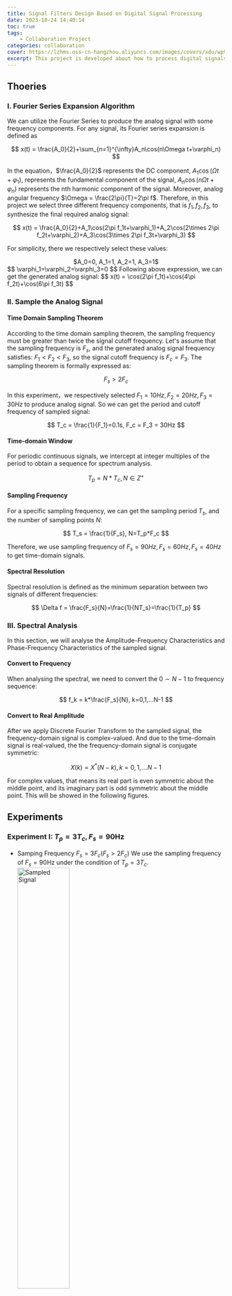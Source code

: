 ```yaml
---
title: Signal Filters Design Based on Digital Signal Processing
date: 2023-10-24 14:40:14
toc: true
tags:
    - Collaboration Project
categories: collaboration
cover: https://lzhms.oss-cn-hangzhou.aliyuncs.com/images/covers/xdu/wp9391562-music-wave-wallpapers.jpg
excerpt: This project is developed about how to process digital signals perfectly and design very useful signal filters.
---
```

## Thoeries

### I. Fourier Series Expansion Algorithm

We can utilize the Fourier Series to produce the analog signal with some frequency components. For any signal, its Fourier series expansion is defined as

$$
x(t) = \frac{A_0}{2}+\sum_{n=1}^{\infty}A_n\cos(n\Omega t+\varphi_n)
$$

In the equation，$\frac{A_0}{2}$ represents the DC component, $A_1\cos(\Omega t+\varphi_1)$, represents the fundamental component of the signal, $A_n\cos(n\Omega t+\varphi_n)$ represents the nth harmonic component of the signal. Moreover, analog angular frequency $\Omega = \frac{2\pi}{T}=2\pi f$.
Therefore, in this project we select three different frequency components, that is $f_1, f_2, f_3$, to synthesize the final required analog signal:

$$
x(t) = \frac{A_0}{2}+A_1\cos(2\pi f_1t+\varphi_1)+A_2\cos(2\times 2\pi f_2t+\varphi_2)+A_3\cos(3\times 2\pi f_3t+\varphi_3)
$$

For simplicity, there we respectively select these values:

<center>$A_0=0, A_1=1, A_2=1, A_3=1$</center>
$$
\varphi_1=\varphi_2=\varphi_3=0
$$
Following above expression, we can get the generated analog signal:
$$
x(t) = \cos(2\pi f_1t)+\cos(4\pi f_2t)+\cos(6\pi f_3t)
$$

### II. Sample the Analog Signal

#### Time Domain Sampling Theorem

According to the time domain sampling theorem, the sampling frequency must be greater than twice the signal cutoff frequency.
Let's assume that the sampling frequency is $F_s$, and the generated analog signal frequency satisfies: $F_1<F_2<F_3$, so the signal cutoff frequency is $F_c = F_3$. The sampling theorem is formally expressed as:

$$
F_s > 2F_c
$$

In this experiment，we respectively selected $F_1=10Hz, F_2=20Hz, F_3=30Hz$ to produce analog signal. So we can get the period and cutoff frequency of sampled signal:

$$
T_c = \frac{1}{F_1}=0.1s, F_c = F_3 = 30Hz
$$

#### Time-domain Window

For periodic continuous signals, we intercept at integer multiples of the period to obtain a sequence for spectrum analysis.

$$
T_p=N*T_c, N\in Z^+
$$

#### Sampling Frequency

For a specific sampling frequency, we can get the sampling period $T_s$, and the number of sampling points $N$:

$$
T_s = \frac{1}{F_s}, N=T_p*F_c
$$

Therefore, we use sampling frequency of $F_s=90Hz, F_s=60Hz, F_s=40Hz$ to get time-domain signals.

#### Spectral Resolution

Spectral resolution is defined as the minimum separation between two signals of different frequencies:

$$
\Delta f = \frac{F_s}{N}=\frac{1}{NT_s}=\frac{1}{T_p}
$$

### III. Spectral Analysis

In this section, we will analyse the Amplitude-Frequency Characteristics and Phase-Frequency Characteristics of the sampled signal.

#### Convert to Frequency

When analysing the spectral, we need to convert the $0\sim N-1$ to frequency sequence:

$$
f_k = k*\frac{F_s}{N}, k=0,1,...N-1
$$

#### Convert to Real Amplitude

After we apply Discrete Fourier Transform to the sampled signal, the frequency-domain signal is complex-valued. And due to the time-domain signal is real-valued, the the frequency-domain signal is conjugate symmetric:

$$
X(k) = X^*(N-k), k=0,1,...N-1
$$

For complex values, that means its real part is even symmetric about the middle point, and its imaginary part is odd symmetric about the middle point. This will be showed in the following figures.

## Experiments

### Experiment I: $T_p=3T_c, F_s=90$Hz

+ Samping Frequency $F_s = 3F_c(F_s > 2F_c)$
  We use the sampling frequency of $F_s=90$Hz under the condition of $T_p=3T_c$.
  <img src="https://cdn.jsdelivr.net/gh/LZHMS/picx-images-hosting@master/EBlog/Courses/Np3_90Hz_Sampling.qkarodnm2tc.png" alt="Sampled Signal" width="50%"/>
  <img src="https://cdn.jsdelivr.net/gh/LZHMS/picx-images-hosting@master/EBlog/Courses/Np3_90Hz_DFT.1oearbvg9zq8.webp" alt="Spectral Analysis Graph" width="50%"/>
+ Conclusions
  The sampling frequency satisfies the Time Domain Sampling Theorem so we can see there is no overlap in frequency domain about the amplitude-frequency characteristic. And when $f=10$Hz, $f=20$Hz, $f=30$Hz, we can get the amplitude very close to $1$ which is us defined in analop signal.

### Experiment II: $T_p=3T_c, F_s=60$Hz

+ Samping Frequency $F_s = 2F_c(F_s = 2F_c)$
  We use the sampling frequency of $F_s=60$Hz under the condition of $T_p=3T_c$.
  <img src="https://cdn.jsdelivr.net/gh/LZHMS/picx-images-hosting@master/EBlog/Courses/Np3_60Hz_Sampling.6gd816c8cxg0.png" alt="Sampled Signal" width="50%"/>
  <img src="https://cdn.jsdelivr.net/gh/LZHMS/picx-images-hosting@master/EBlog/Courses/Np3_60Hz_DFT.57gxppdnrrg0.webp" alt="Spectral Analysis Graph" width="50%"/>
+ Conclusions
  The sampling frequency equals the threhold of Time Domain Sampling Theorem so we can easily see that it will just become overlapping in frequency domain. And when $f=30$Hz that is also $F_s/2$ point, we can get this point very close to its symmetric frequency point.

### Experiment III: $T_p=3T_c, F_s=40$Hz

+ Samping Frequency $F_s = \frac{4}{3}F_c(F_s < 2F_c)$
  We use the sampling frequency of $F_s=40$Hz under the condition of $T_p=3T_c$.
  <img src="https://cdn.jsdelivr.net/gh/LZHMS/picx-images-hosting@master/EBlog/Courses/Np3_40Hz_Sampling.48kfqsokcha0.webp" alt="Sampled Signal" width="50%"/>
  <img src="https://cdn.jsdelivr.net/gh/LZHMS/picx-images-hosting@master/EBlog/Courses/Np3_40Hz_DFT.kf1tgvtvhgg.webp" alt="Spectral Analysis Graph" width="50%"/>
+ Conclusions
  The sampling frequency do not equal the Time Domain Sampling Theorem so we can obviously see that it has discarded the third frequency $f=30$Hz, which is caused by overlapping in frequency domain.

Note: in order to clearly analyse spectral of sampled signal, we also select the Time-domain Window of $T_p=50T_c$ to conduct experiments.

## Results

<img src="https://cdn.jsdelivr.net/gh/LZHMS/picx-images-hosting@master/EBlog/Courses/2.tnk4hwphuh.webp"/>

## Codes

```matlab main
%% Project Introduction:
%   This project is developed to design some signal filters based on digital
% signal processing.
clear, close all;
%% Produce and sample digital signal
f1 = 10;
f2 = 20;
f3 = 30;    % so the fc = f3 = 30Hz
Np = 50;          % number of periods for time-domain window
%% Experiment 1 (Choosing samling frequency fs = 3fc (fs > 2fs))
fs1 = 90;          % sampling frequency
xn1 = ProduceSamplingSignal(f1, f2, f3, fs1, Np, 'Sampling Analog Signal(fs = 3fc)');
DFTAnalysis(xn1, fs1, 'Frequency Response Characteristics(fs = 3fc)');

%% Experiment 2 (Choosing samling frequency fs = 2fc)
fs2 = 60;          % sampling frequency
xn2 = ProduceSamplingSignal(f1, f2, f3, fs2, Np, 'Sampling Analog Signal(fs = 2fc)');
DFTAnalysis(xn2, fs2, 'Frequency Response Characteristics(fs = 2fc)');

%% Experiment 3 (Choosing samling frequency fs < 2fc)
fs3 = 40;          % sampling frequency
xn3 = ProduceSamplingSignal(f1, f2, f3, fs3, Np, 'Sampling Analog Signal(fs < 2fc)');
DFTAnalysis(xn3, fs3, 'Frequency Response Characteristics(fs < 2fc)');

%% Experiment Description
% Experiment 4-7: Design a digital filter respectively with band pass, high
% pass, low pass, band stop based on ellipord.
%% Experiment 4: Design a digital filter with band pass using ellipord
fpl = 15; fpu=25; fsl=13; fsu=28;
rp = 1;           
rs = 40;
ellipBandPass(fpl, fpu, fsl, fsu, rp, rs, xn1, fs1, f1, Np, 'Digital Filter With Band Pass Using Ellipord(fs = 3fc)');
ellipBandPass(fpl, fpu, fsl, fsu, rp, rs, xn2, fs2, f1, Np, 'Digital Filter With Band Pass Using Ellipord(fs = 2fc)');
ellipBandPass(8, 10, 6, 12, rp, rs, xn3, fs3, f1, Np, 'Digital Filter With Band Pass Using Ellipord(fs < 2fc)');

%% Experiment 5: Design a digital filter with high pass using ellipord
fpz = 16; fsz = 13;
rp = 1;           
rs = 40;
ellipHighPass(fpz, fsz, rp, rs, xn1, fs1, f1, Np, 'Digital Filter With High Pass Using Ellipord(fs = 3fc)');
ellipHighPass(fpz, fsz, rp, rs, xn2, fs2, f1, Np, 'Digital Filter With High Pass Using Ellipord(fs = 2fc)');
ellipHighPass(15, 12, rp, rs, xn3, fs3, f1, Np, 'Digital Filter With High Pass Using Ellipord(fs < 2fc)');

%% Experiment 6: Design a digital filter with low pass using ellipord
fpz = 23; fsz=28; 
rp = 1;           
rs = 40;
ellipLowPass(fpz, fsz, rp, rs, xn1, fs1, f1, Np, 'Digital Filter With Low Pass Using Ellipord(fs = 3fc)');
ellipLowPass(fpz, fsz, rp, rs, xn2, fs2, f1, Np, 'Digital Filter With Low Pass Using Ellipord(fs = 2fc)');
ellipLowPass(12, 15, rp, rs, xn3, fs3, f1, Np, 'Digital Filter With Low Pass Using Ellipord(fs < 2fc)');

%% Experiment 7: Design a digital filter with band stop using ellipord
fpl = 15; fpu=25; fsl=17; fsu=22;
rp = 1;           
rs = 40;
ellipBandStop(fpl, fpu, fsl, fsu, rp, rs, xn1, fs1, f1, Np, 'Digital Filter With Band Stop Using Ellipord(fs = 3fc)');
ellipBandStop(fpl, fpu, fsl, fsu, rp, rs, xn2, fs2, f1, Np, 'Digital Filter With Band Stop Using Ellipord(fs = 2fc)');
ellipBandStop(5, 17, 8, 12, rp, rs, xn3, fs3, f1, Np, 'Digital Filter With Band Stop Using Ellipord(fs < 2fc)');

%% Experiment Description
% Experiment 8-11: Design a digital filter respectively with high pass, low
% pass, band pass, band stop based on hamming window.
%% Experiment 8: Design a digital filter with high pass using hamming window
fpz = 16; fsz = 13;
firlHighPass(fpz, fsz, xn1, fs1, f1, Np, 'Digital Filter With High Pass Using Hamming Window(fs = 3fc)');
firlHighPass(fpz, fsz, xn2, fs2, f1, Np, 'Digital Filter With High Pass Using Hamming Window(fs = 2fc)');
firlHighPass(15, 12, xn3, fs3, f1, Np, 'Digital Filter With High Pass Using Hamming Window(fs < 2fc)');
%% Experiment 9: Design a digital filter with low pass using hamming window
fpz = 23; fsz = 28;
firlLowPass(fpz, fsz, xn1, fs1, f1, Np, 'Digital Filter With Low Pass Using Hamming Window(fs = 3fc)');
firlLowPass(fpz, fsz, xn2, fs2, f1, Np, 'Digital Filter With Low Pass Using Hamming Window(fs = 2fc)');
firlLowPass(13, 17, xn3, fs3, f1, Np, 'Digital Filter With Low Pass Using Hamming Window(fs < 2fc)');
%% Experiment 10: Design a digital filter with band pass using hamming window
fpl = 15; fpu = 25;
firlBandPass(fpl, fpu, xn1, fs1, f1, Np, 'Digital Filter With Band Pass Using Hamming Window(fs = 3fc)');
firlBandPass(fpl, fpu, xn2, fs2, f1, Np, 'Digital Filter With Band Pass Using Hamming Window(fs = 2fc)');
firlBandPass(7, 15, xn3, fs3, f1, Np, 'Digital Filter With Band Pass Using Hamming Window(fs < 2fc)');
%% Experiment 11: Design a digital filter with band stop using hamming window
fsl = 15; fsu = 25;
firlBandStop(fsl, fsu, xn1, fs1, f1, Np, 'Digital Filter With Band Stop Using Hamming Window(fs = 3fc)');
firlBandStop(fsl, fsu, xn2, fs2, f1, Np, 'Digital Filter With Band Stop Using Hamming Window(fs = 2fc)');
firlBandStop(7, 15, xn3, fs3, f1, Np, 'Digital Filter With Band Band Stop Hamming Window(fs < 2fc)');
```

```matlab ProduceSamplingSignal
function xn = ProduceSamplingSignal(f1, f2, f3, fs, Np, Alltitle)
% Function Description: 
%        We want to make a digital signal composed of three frequency
%        components and sample the produced signal.
% Inputs: 
%        f1, f2, f3: means our selected frequency components, fs
%            represents the sampling frequency.
%        Np: means the number of periods.
% Outputs:
%        xn: represents the sampled signal.

    period = 1/f1;        % the period of analog signal(assuming f1 is the minimal)
    T = Np*period;         % sampling time-domain window(several periods)
    Ts = 1 / fs;          % sampling timestep
    t = 0: Ts : T;       % samping sequence of discrete sampling points
    % t = 0: 0.0001: T;     % analog time sequence

    % Step I: Produce digital signal
    xt = cos(2*pi*f1*t) + cos(2*pi*f2*t) + cos(2*pi*f3*t);
    % Step II: Sample produced signal
    xn = cos(2*pi*f1*t) + cos(2*pi*f2*t) + cos(2*pi*f3*t);

    % Step III: Visualize produced signal and sampled signal
    figure('Position', [210, 80, 950, 750]);
    subplot(2, 1, 1);
    plot(t, xt);
    title('Time-domain signal $x(t)$', 'Interpreter', 'latex', 'FontSize', 12);
    xlabel('$t/s$', 'Interpreter', 'latex', 'FontSize', 12);
    ylabel('Amplitude', 'Interpreter', 'latex', 'FontSize', 12);
    ylim([-2.5, 3.5]);
    grid on

    subplot(2, 1, 2);
    stem(t, xn);
    title('Time-domain sampled signal $x(n)$', 'Interpreter', 'latex', 'FontSize', 12);
    ylabel('Amplitude', 'Interpreter', 'latex', 'FontSize', 12);
    xlabel('$t/s$', 'Interpreter', 'latex', 'FontSize', 12);
    ylim([-2.5, 3.5]);
    grid on
    sgtitle(Alltitle, 'FontName', 'Times New Roman', 'FontSize', 14);
end
```

```matlab DFTAnalysis
function DFTAnalysis(xn, fs, Alltitle)
% Function Description:
%       This function calculates the DFT[x(n)] and do spectral analysis.
% Inputs:
%       xn: digital discrete signal
%       fs: sampling frequency
% Outputs:
%       No return

    N = length(xn);    % number of sampling points
    df = fs / N;       % spectral resolution
    f1 = (0:N-1)*df;    % tranverse to the frequncy sequence
    f2 =  2*(0:N-1)/N;
    % DFT using FFT algorithm
    Xk = fft(xn, N);   
    % Tranverse to the real amplitude
    RM = 2*abs(Xk)/N;
    Angle = angle(Xk);

    figure('Position', [210, 80, 950, 750]);
    % Amplitude-Frequency Characteristics
    subplot(4,1,1);
    stem(f1, RM,'.');
    title('Amplitude-Frequency Characteristics', 'Interpreter', 'latex', 'FontSize', 12);
    xlabel('$f$/Hz', 'Interpreter', 'latex', 'FontSize', 12);
    ylabel('Amplitude', 'Interpreter', 'latex', 'FontSize', 12);
    grid on;
  
    % Phase-Frequency Characteristics
    subplot(4,1,2);
    stem(f1, Angle,'.'); 
    line([(N-1)*df, 0],[0,0]);
    title('Phase-Frequency Characteristics', 'Interpreter', 'latex', 'FontSize', 12);
    xlabel('$f$/Hz', 'Interpreter', 'latex', 'FontSize', 12);
    ylabel('Phase', 'Interpreter', 'latex', 'FontSize', 12);
    grid on;

    % Amplitude-Frequency Characteristics
    subplot(4,1,3);
    plot(f2, abs(Xk));
    title('Amplitude-Frequency Characteristics', 'Interpreter', 'latex', 'FontSize', 12);
    xlabel('\omega/\pi', 'FontSize', 12);
    ylabel('Amplitude', 'Interpreter', 'latex', 'FontSize', 12);
    grid on;
  
    % Phase-Frequency Characteristics
    subplot(4,1,4);
    plot(f2, Angle);
    title('Phase-Frequency Characteristics', 'Interpreter', 'latex', 'FontSize', 12);
    xlabel('\omega/\pi', 'FontSize', 12);
    ylabel('Phase', 'Interpreter', 'latex', 'FontSize', 12);
    ylim([-3.5, 3.5]);
    grid on;
    sgtitle(Alltitle, 'FontName', 'Times New Roman', 'FontSize', 14);
end
```

```matlab ellipBandPass
function ellipBandPass(fpl, fpu, fsl, fsu, rp, rs, x, fs, f1, Np, Alltitle)
    wp = [2*fpl/fs, 2*fpu/fs];
    ws = [2*fsl/fs, 2*fsu/fs];
    [N, wn] = ellipord(wp, ws, rp, rs);    % 获取阶数和截止频率
    [B, A] = ellip(N, rp, rs, wn, 'bandpass');         % 获得转移函数系数

    filter_bp_s = filter(B, A, x);
    X_bp_s = abs(fft(filter_bp_s));
    X_bp_s_angle = angle(fft(filter_bp_s));
  
    % plot the graphs  
    period = 1/f1;        % the period of analog signal(assuming f1 is the minimal)
    T = Np*period;         % sampling time-domain window(several periods)
    Ts = 1 / fs;          % sampling timestep
    t = 0: Ts : T;       % samping sequence of discrete sampling points
    N = length(x);    % number of sampling points
    f =  2*(0:N-1)/N;

    % 带通滤波器频谱特性
    figure('Position', [210, 80, 950, 750]);
    subplot(4,4,[1,2,5,6]);
    M = 512;
    wk = 0:pi/M:pi;
    Hz = freqz(B,A,wk);
    plot(wk/pi, 20*log10(abs(Hz)));
    xlabel('\omega/\pi', 'FontSize', 12);
    ylabel('$20lg|Hg(\omega)|$', 'Interpreter', 'latex', 'FontSize', 12);
    title('带通滤波器频谱特性');
    axis([0.2,0.9,-80,20]);set(gca,'Xtick',0:0.1:1,'Ytick',-80:20:20);
    grid on;

    subplot(4,4,[3,4,7,8]);
    plot(t, filter_bp_s);
    xlabel('t/s', 'Interpreter', 'latex', 'FontSize', 12);
    ylabel('Amplitude', 'Interpreter', 'latex', 'FontSize', 12);
    grid on;

    subplot(4,4,[9, 10, 11, 12]);
    plot(f, X_bp_s);
    title('带通滤波后频域幅度特性');
    ylabel('Amplitude', 'Interpreter', 'latex', 'FontSize', 12);
    grid on;

    subplot(4,4,[13, 14, 15, 16]);
    plot(f, X_bp_s_angle);
    title('带通滤波后频域相位特性');  
    xlabel('\omega/\pi', 'FontSize', 12);
    ylabel('Phase', 'Interpreter', 'latex', 'FontSize', 12);
    ylim([-3.5, 3.5]);
    grid on;
    sgtitle(Alltitle, 'FontName', 'Times New Roman', 'FontSize', 14);
end
```

```matlab ellipHighPass
function ellipHighPass(fpz, fsz, rp, rs, x, fs, f1, Np, Alltitle)
    wpz = 2*fpz/fs;
    wsz = 2*fsz/fs;
    [N, wn] = ellipord(wpz, wsz, rp, rs);    % 获取阶数和截止频率
    [B, A] = ellip(N, rp, rs, wn, 'high');         % 获得转移函数系数

    filter_hp_s = filter(B, A, x);
    X_hp_s = abs(fft(filter_hp_s));
    X_hp_s_angle = angle(fft(filter_hp_s));
  
    % plot the graphs  
    period = 1/f1;        % the period of analog signal(assuming f1 is the minimal)
    T = Np*period;         % sampling time-domain window(several periods)
    Ts = 1 / fs;          % sampling timestep
    t = 0: Ts : T;       % samping sequence of discrete sampling points
    N = length(x);    % number of sampling points
    f =  2*(0:N-1)/N;

    % 高通滤波器频谱特性
    figure('Position', [210, 80, 950, 750]);
    subplot(4,4,[1,2,5,6]);
    M = 512;
    wk = 0:pi/M:pi;
    Hz = freqz(B,A,wk);
    plot(wk/pi, 20*log10(abs(Hz)));
    xlabel('\omega/\pi', 'FontSize', 12);
    ylabel('$20lg|Hg(\omega)|$', 'Interpreter', 'latex', 'FontSize', 12);
    title('高通滤波器频谱特性');
    axis([0.2,0.8,-80,20]);
    set(gca,'Xtick',0:0.1:1,'Ytick',-80:20:20);
    grid on;

    subplot(4,4,[3,4,7,8]);
    plot(t, filter_hp_s);
    title('高通滤波后时域图形');
    xlabel('t/s', 'Interpreter', 'latex', 'FontSize', 12);
    ylabel('Amplitude', 'Interpreter', 'latex', 'FontSize', 12);
    grid on;

    subplot(4,4,[9, 10, 11, 12]);
    plot(f, X_hp_s);
    title('高通滤波后频域幅度特性');
    ylabel('Amplitude', 'Interpreter', 'latex', 'FontSize', 12);
    grid on;

    subplot(4,4,[13, 14, 15, 16]);
    plot(f, X_hp_s_angle);
    title('高通滤波后频域相位特性');  
    xlabel('\omega/\pi', 'FontSize', 12);
    ylabel('Phase', 'Interpreter', 'latex', 'FontSize', 12);
    ylim([-3.5, 3.5]);
    grid on;
    sgtitle(Alltitle, 'FontName', 'Times New Roman', 'FontSize', 14);
end
```

```matlab ellipLowPass
function ellipLowPass(fpz, fsz, rp, rs, x, fs, f1, Np, Alltitle)
    wpz = 2*fpz/fs;
    wsz = 2*fsz/fs;
    [N, wn] = ellipord(wpz, wsz, rp, rs);    % 获取阶数和截止频率
    [B, A] = ellip(N, rp, rs, wn, 'low');         % 获得转移函数系数

    filter_hp_s = filter(B, A, x);
    X_hp_s = abs(fft(filter_hp_s));
    X_hp_s_angle = angle(fft(filter_hp_s));
  
    % plot the graphs  
    period = 1/f1;        % the period of analog signal(assuming f1 is the minimal)
    T = Np*period;         % sampling time-domain window(several periods)
    Ts = 1 / fs;          % sampling timestep
    t = 0: Ts : T;       % samping sequence of discrete sampling points
    N = length(x);    % number of sampling points
    f =  2*(0:N-1)/N;

    % 低通滤波器频谱特性
    figure('Position', [210, 80, 950, 750]);
    subplot(4,4,[1,2,5,6]);
    M = 512;
    wk = 0:pi/M:pi;
    Hz = freqz(B,A,wk);
    plot(wk/pi, 20 * log10(abs(Hz)));
    xlabel('\omega/\pi', 'FontSize', 12);
    ylabel('$20lg|Hg(\omega)|$', 'Interpreter', 'latex', 'FontSize', 12);
    title('低通滤波器频谱特性');
    axis([0.2,0.9,-80,20]);
    set(gca,'Xtick',0:0.1:1,'Ytick',-80:20:20)
    grid on;

    subplot(4,4,[3,4,7,8]);
    plot(t, filter_hp_s);
    title('低通滤波后时域图形');
    xlabel('t/s', 'Interpreter', 'latex', 'FontSize', 12);
    ylabel('Amplitude', 'Interpreter', 'latex', 'FontSize', 12);
    grid on;

    subplot(4,4,[9, 10, 11, 12]);
    plot(f, X_hp_s);
    title('低通滤波后频域幅度特性');
    ylabel('Amplitude', 'Interpreter', 'latex', 'FontSize', 12);
    grid on;

    subplot(4,4,[13, 14, 15, 16]);
    plot(f, X_hp_s_angle);
    title('低通滤波后频域相位特性');   
    xlabel('\omega/\pi', 'FontSize', 12);
    ylabel('Phase', 'Interpreter', 'latex', 'FontSize', 12);
    ylim([-3.5, 3.5]);
    grid on;
    sgtitle(Alltitle, 'FontName', 'Times New Roman', 'FontSize', 14);
end
```

```matlab ellipBandStop
function ellipBandStop(fpl, fpu, fsl, fsu, rp, rs, x, fs, f1, Np, Alltitle)
    wp = [2*fpl/fs, 2*fpu/fs];
    ws = [2*fsl/fs, 2*fsu/fs];
    [N, wn] = ellipord(wp, ws, rp, rs);    % 获取阶数和截止频率
    [B, A] = ellip(N, rp, rs, wn, 'stop');         % 获得转移函数系数

    filter_bp_s = filter(B, A, x);
    X_bp_s = abs(fft(filter_bp_s));
    X_bp_s_angle = angle(fft(filter_bp_s));
  
    % plot the graphs  
    period = 1/f1;        % the period of analog signal(assuming f1 is the minimal)
    T = Np*period;         % sampling time-domain window(several periods)
    Ts = 1 / fs;          % sampling timestep
    t = 0: Ts : T;       % samping sequence of discrete sampling points
    N = length(x);    % number of sampling points
    f =  2*(0:N-1)/N;

    % 带阻滤波器频谱特性
    figure('Position', [210, 80, 950, 750]);
    subplot(4,4,[1,2,5,6]);
    M = 512;
    wk = 0:pi/M:pi;
    Hz = freqz(B,A,wk);
    plot(wk/pi, 20*log10(abs(Hz)));
    xlabel('\omega/\pi', 'FontSize', 12);
    ylabel('$20lg|Hg(\omega)|$', 'Interpreter', 'latex', 'FontSize', 12);
    title('带阻滤波器频谱特性');
    axis([0.2,0.9,-80,20]);
    set(gca,'Xtick',0:0.1:1,'Ytick',-80:20:20);
    grid on;
   
    subplot(4,4,[3,4,7,8]);
    plot(t, filter_bp_s);
    title('带阻滤波后时域图形');
    xlabel('t/s', 'Interpreter', 'latex', 'FontSize', 12);
    ylabel('Amplitude', 'Interpreter', 'latex', 'FontSize', 12);
    grid on;

    subplot(4,4,[9, 10, 11, 12]);
    plot(f, X_bp_s);
    title('带阻滤波后频域幅度特性');
    ylabel('Amplitude', 'Interpreter', 'latex', 'FontSize', 12);
    grid on;

    subplot(4,4,[13, 14, 15, 16]);
    plot(f, X_bp_s_angle);
    title('带阻滤波后频域相位特性');  
    xlabel('\omega/\pi', 'FontSize', 12);
    ylabel('Phase', 'Interpreter', 'latex', 'FontSize', 12);
    ylim([-3.5, 3.5]);
    grid on;
    sgtitle(Alltitle, 'FontName', 'Times New Roman', 'FontSize', 14);
end
```

```matlab firlHighPass
function firlHighPass(fpz, fsz, x, fs, f1, Np, Alltitle)
    wpz = 2 * pi * fpz / fs;
    wsz = 2 * pi * fsz / fs;
    DB = wpz - wsz;              % 计算过渡带宽度
    N0 = ceil(6.2 * pi / DB);    % 计算所需h(n)长度N0
    N = N0 + mod(N0 + 1, 2);     % 确保h(n)长度N是奇数

    wc = (wpz + wsz) /2 / pi;    % 计算理想高通滤波器通带截止频率
    hn = fir1(N-1, wc, 'high', hamming(N));

    filter_hp_s = filter(hn, 1, x);
    X_hp_s = abs(fft(filter_hp_s));
    X_hp_s_angle = angle(fft(filter_hp_s));
  
    % plot the graphs  
    period = 1/f1;        % the period of analog signal(assuming f1 is the minimal)
    T = Np*period;         % sampling time-domain window(several periods)
    Ts = 1 / fs;          % sampling timestep
    t = 0: Ts : T;       % samping sequence of discrete sampling points
    N = length(x);    % number of sampling points
    f =  2*(0:N-1)/N;

    figure('Position', [210, 80, 950, 750]);
    subplot(4,4,[1,2,5,6]);
    M = 1024;
    k = 1:M / 2;
    wk = 2*(0:M/2-1)/M;
    Hz = freqz(hn, 1);
    plot(wk, 20*log10(abs(Hz(k))));
    xlabel('\omega/\pi', 'FontSize', 12);
    ylabel('$20lg|Hg(\omega)|$', 'Interpreter', 'latex', 'FontSize', 12);
    title('高通滤波器频谱特性')
    axis([0.2,0.8,-80,20]);
    set(gca,'Xtick',0:0.1:1,'Ytick',-80:20:20)
    grid on;
   
    subplot(4,4,[3,4,7,8]);
    plot(t, filter_hp_s);
    title('高通滤波后时域图形');
    txt = xlabel('t/s', 'FontSize', 12);
    set(txt, 'Interpreter', 'latex', 'FontSize', 12);
    txt = ylabel('Amplitude', 'FontSize', 12);
    set(txt, 'Interpreter', 'latex', 'FontSize', 12);
    grid on;

    subplot(4,4,[9, 10, 11, 12]);
    plot(f, X_hp_s);
    title('高通滤波后频域幅度特性');
    txt = ylabel('Amplitude', 'FontSize', 12);
    set(txt, 'Interpreter', 'latex', 'FontSize', 12);
    grid on;

    subplot(4,4,[13, 14, 15, 16]);
    plot(f, X_hp_s_angle);
    title('高通滤波后频域相位特性');  
    txt = ylabel('Phase', 'FontSize', 12);
    ylim([-3.5, 3.5]);
    xlabel('\omega/\pi', 'FontSize', 12);
    set(txt, 'Interpreter', 'latex', 'FontSize', 12);
    grid on;
    sgtitle(Alltitle, 'FontName', 'Times New Roman', 'FontSize', 14);
end
```

```matlab firlLowPass
function firlLowPass(fpz, fsz, x, fs, f1, Np, Alltitle)
    wpz = 2 * pi * fpz / fs;
    wsz = 2 * pi * fsz / fs;
    DB = wsz - wpz;         
    N0 = ceil(6.2 * pi / DB);
    N = N0 + mod(N0 + 1, 2);   

    wc = (wpz + wsz) / 2 / pi;
    hn = fir1(N-1, wc, 'low', hamming(N));

    filter_hp_s = filter(hn, 1, x);
    X_hp_s = abs(fft(filter_hp_s));
    X_hp_s_angle = angle(fft(filter_hp_s));
  
    % plot the graphs  
    period = 1/f1;        % the period of analog signal(assuming f1 is the minimal)
    T = Np*period;         % sampling time-domain window(several periods)
    Ts = 1 / fs;          % sampling timestep
    t = 0: Ts : T;       % samping sequence of discrete sampling points
    N = length(x);    % number of sampling points
    f =  2*(0:N-1)/N;

    figure('Position', [210, 80, 950, 750]);
    subplot(4,4,[1,2,5,6]);
    M = 1024;
    k = 1:M / 2;
    wk = 2*(0:M/2-1)/M;
    Hz = freqz(hn, 1);
    plot(wk, 20*log10(abs(Hz(k))));
    xlabel('\omega/\pi', 'FontSize', 12);
    ylabel('$20lg|Hg(\omega)|$', 'Interpreter', 'latex', 'FontSize', 12);
    title('低通滤波器频谱特性')
    axis([0.2,0.9,-80,20]);
    set(gca,'Xtick',0:0.1:1,'Ytick',-80:20:20)
    grid on;
   
    subplot(4,4,[3,4,7,8]);
    plot(t, filter_hp_s);
    title('低通滤波后时域图形');
    txt = xlabel('t/s', 'FontSize', 12);
    set(txt, 'Interpreter', 'latex', 'FontSize', 12);
    txt = ylabel('Amplitude', 'FontSize', 12);
    set(txt, 'Interpreter', 'latex', 'FontSize', 12);
    grid on;

    subplot(4,4,[9, 10, 11, 12]);
    plot(f, X_hp_s);
    title('低通滤波后频域幅度特性');
    txt = ylabel('Amplitude', 'FontSize', 12);
    set(txt, 'Interpreter', 'latex', 'FontSize', 12);
    grid on;

    subplot(4,4,[13, 14, 15, 16]);
    plot(f, X_hp_s_angle);
    title('低通滤波后频域相位特性');  
    txt = ylabel('Phase', 'FontSize', 12);
    ylim([-3.5, 3.5]);
    xlabel('\omega/\pi', 'FontSize', 12);
    set(txt, 'Interpreter', 'latex', 'FontSize', 12);
    grid on;
    sgtitle(Alltitle, 'FontName', 'Times New Roman', 'FontSize', 14);
end
```

```matlab firlBandPass
function firlBandPass(fpl, fpu, x, fs, f1, Np, Alltitle)
    wpl = 2 * fpl / fs;
    wpu = 2 * fpu / fs;
    fpass = [wpl, wpu];
    N = 111;
    hn = fir1(N-1, fpass, 'bandpass', hamming(N));

    filter_hp_s = filter(hn, 1, x);
    X_hp_s = abs(fft(filter_hp_s));
    X_hp_s_angle = angle(fft(filter_hp_s));
  
    % plot the graphs  
    period = 1/f1;        % the period of analog signal(assuming f1 is the minimal)
    T = Np*period;         % sampling time-domain window(several periods)
    Ts = 1 / fs;          % sampling timestep
    t = 0: Ts : T;       % samping sequence of discrete sampling points
    N = length(x);    % number of sampling points
    f =  2*(0:N-1)/N;

    figure('Position', [210, 80, 950, 750]);
    subplot(4,4,[1,2,5,6]);
    M = 1024;
    k = 1:M / 2;
    wk = 2*(0:M/2-1)/M;
    Hz = freqz(hn, 1);
    plot(wk, 20*log10(abs(Hz(k))));
    xlabel('\omega/\pi', 'FontSize', 12);
    ylabel('$20lg|Hg(\omega)|$', 'Interpreter', 'latex', 'FontSize', 12);
    title('带通滤波器频谱特性')
    axis([0.2,0.9,-80,20]);
    set(gca,'Xtick',0:0.1:1,'Ytick',-80:20:20)
    grid on;
   
    subplot(4,4,[3,4,7,8]);
    plot(t, filter_hp_s);
    title('带通滤波后时域图形');
    txt = xlabel('t/s', 'FontSize', 12);
    set(txt, 'Interpreter', 'latex', 'FontSize', 12);
    txt = ylabel('Amplitude', 'FontSize', 12);
    set(txt, 'Interpreter', 'latex', 'FontSize', 12);
    grid on;

    subplot(4,4,[9, 10, 11, 12]);
    plot(f, X_hp_s);
    title('带通滤波后频域幅度特性');
    txt = ylabel('Amplitude', 'FontSize', 12);
    set(txt, 'Interpreter', 'latex', 'FontSize', 12);
    grid on;

    subplot(4,4,[13, 14, 15, 16]);
    plot(f, X_hp_s_angle);
    title('带通滤波后频域相位特性');  
    txt = ylabel('Phase', 'FontSize', 12);
    ylim([-3.5, 3.5]);
    xlabel('\omega/\pi', 'FontSize', 12);
    set(txt, 'Interpreter', 'latex', 'FontSize', 12);
    grid on;
    sgtitle(Alltitle, 'FontName', 'Times New Roman', 'FontSize', 14);
end
```

```matlab firlBandStop
function firlBandStop(fsl, fsu, x, fs, f1, Np, Alltitle)
    wsl = 2 * fsl / fs;
    wsu = 2 * fsu / fs;
    fstop = [wsl, wsu];
    N = 111;
    hn = fir1(N-1, fstop, 'stop', hamming(N));

    filter_hp_s = filter(hn, 1, x);
    X_hp_s = abs(fft(filter_hp_s));
    X_hp_s_angle = angle(fft(filter_hp_s));
  
    % plot the graphs  
    period = 1/f1;        % the period of analog signal(assuming f1 is the minimal)
    T = Np*period;         % sampling time-domain window(several periods)
    Ts = 1 / fs;          % sampling timestep
    t = 0: Ts : T;       % samping sequence of discrete sampling points
    N = length(x);    % number of sampling points
    f =  2*(0:N-1)/N;

    figure('Position', [210, 80, 950, 750]);
    subplot(4,4,[1,2,5,6]);
    M = 1024;
    k = 1:M / 2;
    wk = 2*(0:M/2-1)/M;
    Hz = freqz(hn, 1);
    plot(wk, 20*log10(abs(Hz(k))));
    xlabel('\omega/\pi', 'FontSize', 12);
    ylabel('$20lg|Hg(\omega)|$', 'Interpreter', 'latex', 'FontSize', 12);
    title('带阻滤波器频谱特性')
    axis([0.2,0.9,-80,20]);
    set(gca,'Xtick',0:0.1:1,'Ytick',-80:20:20)
    grid on;
   
    subplot(4,4,[3,4,7,8]);
    plot(t, filter_hp_s);
    title('带阻滤波后时域图形');
    txt = xlabel('t/s', 'FontSize', 12);
    set(txt, 'Interpreter', 'latex', 'FontSize', 12);
    txt = ylabel('Amplitude', 'FontSize', 12);
    set(txt, 'Interpreter', 'latex', 'FontSize', 12);
    grid on;

    subplot(4,4,[9, 10, 11, 12]);
    plot(f, X_hp_s);
    title('带阻滤波后频域幅度特性');
    txt = ylabel('Amplitude', 'FontSize', 12);
    set(txt, 'Interpreter', 'latex', 'FontSize', 12);
    grid on;

    subplot(4,4,[13, 14, 15, 16]);
    plot(f, X_hp_s_angle);
    title('带阻滤波后频域相位特性');  
    txt = ylabel('Phase', 'FontSize', 12);
    ylim([-3.5, 3.5]);
    xlabel('\omega/\pi', 'FontSize', 12);
    set(txt, 'Interpreter', 'latex', 'FontSize', 12);
    grid on;
    sgtitle(Alltitle, 'FontName', 'Times New Roman', 'FontSize', 14);
end
```

## Contributors

+ [Zhihao Li](https://lzhms.github.io/)
